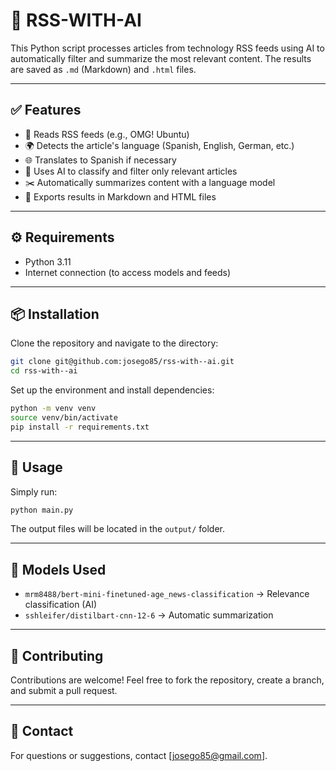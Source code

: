 # 📰 RSS-WITH-AI

This Python script processes articles from technology RSS feeds using AI to automatically filter and summarize the most relevant content. The results are saved as `.md` (Markdown) and `.html` files.

---

## ✅ Features

- 🔎 Reads RSS feeds (e.g., OMG! Ubuntu)
- 🌍 Detects the article's language (Spanish, English, German, etc.)
- 🌐 Translates to Spanish if necessary
- 🧠 Uses AI to classify and filter only relevant articles
- ✂️ Automatically summarizes content with a language model
- 📝 Exports results in Markdown and HTML files

---

## ⚙️ Requirements

- Python 3.11 
- Internet connection (to access models and feeds)

---

## 📦 Installation

Clone the repository and navigate to the directory:

```bash
git clone git@github.com:josego85/rss-with--ai.git
cd rss-with--ai
```

Set up the environment and install dependencies:

```bash
python -m venv venv
source venv/bin/activate
pip install -r requirements.txt
```

---

## 🚀 Usage

Simply run:

```bash
python main.py
```

The output files will be located in the `output/` folder.

---

## 🧠 Models Used

- `mrm8488/bert-mini-finetuned-age_news-classification` → Relevance classification (AI)
- `sshleifer/distilbart-cnn-12-6` → Automatic summarization

---

## 🤝 Contributing

Contributions are welcome! Feel free to fork the repository, create a branch, and submit a pull request.

---

## 📧 Contact

For questions or suggestions, contact [josego85@gmail.com].